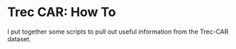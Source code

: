 # Trec CAR: How To

I put together some scripts to pull out useful information from the Trec-CAR dataset.
